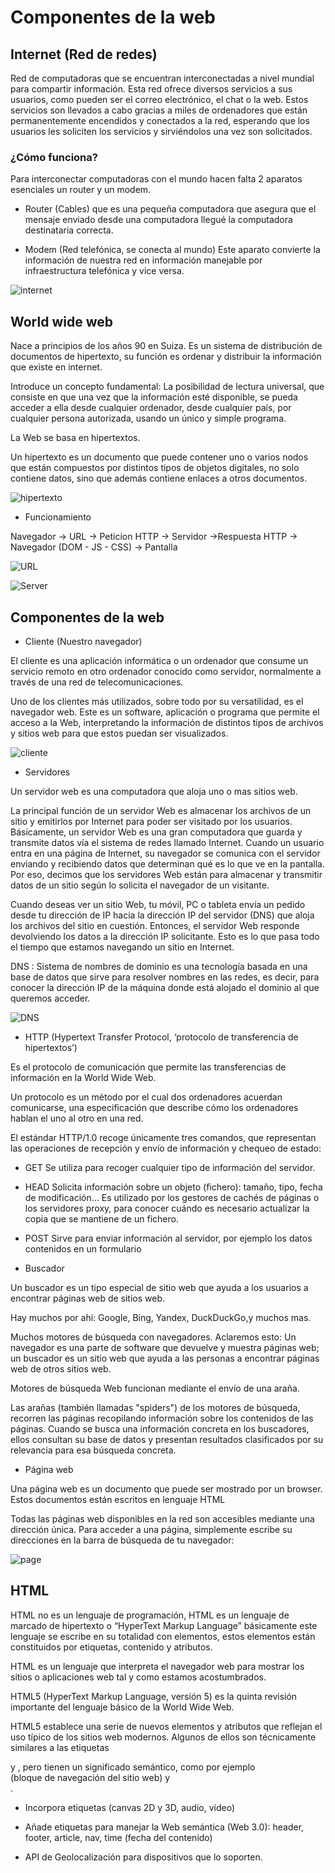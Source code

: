 # Componentes de la web

## Internet (Red de redes)

Red de computadoras que se encuentran interconectadas a nivel mundial para compartir información. Esta red ofrece diversos servicios a sus usuarios, como pueden ser el correo electrónico, el chat o la web. Estos servicios son llevados a cabo gracias a miles de ordenadores que están permanentemente encendidos y conectados a la red, esperando que los
usuarios les soliciten los servicios y sirviéndolos una vez son solicitados.

### ¿Cómo funciona?
Para interconectar computadoras con el mundo hacen falta 2 aparatos esenciales un router y un modem.

- Router (Cables) que es una pequeña computadora que asegura que el mensaje enviado desde una computadora llegué la computadora destinataria correcta.

- Modem (Red telefónica, se conecta al mundo) Este aparato convierte la información de nuestra red en información manejable por infraestructura telefónica y vice versa.

![internet](images/works.png)


## World wide web

Nace a principios de los años 90 en Suiza. Es un sistema de distribución de documentos de hipertexto, su función es ordenar y distribuir la información que existe en internet.

Introduce un concepto fundamental: La posibilidad de lectura universal, que consiste en que una vez que la información esté disponible, se pueda acceder a ella desde cualquier ordenador, desde cualquier país, por cualquier persona autorizada, usando un único y simple programa.

La Web se basa en hipertextos.

Un hipertexto es un documento que puede contener uno o varios nodos que están compuestos por distintos tipos de objetos digitales,
no solo contiene datos, sino que además contiene enlaces a otros documentos.

![hipertexto](images/hipertexto.gif)

* Funcionamiento

Navegador -> URL -> Peticion HTTP -> Servidor ->Respuesta HTTP -> Navegador (DOM - JS - CSS) -> Pantalla

![URL](images/url.PNG)

![Server](images/server.PNG)

## Componentes de la web
- Cliente (Nuestro navegador)

El cliente es una aplicación informática o un ordenador que consume un servicio remoto en otro ordenador conocido como servidor, normalmente a través de una red de telecomunicaciones.

Uno de los clientes más utilizados, sobre todo por su versatilidad, es el navegador web. Este es un software, aplicación o programa que permite el acceso a la Web, interpretando la información de distintos tipos de archivos y sitios web para que estos puedan ser visualizados.

![cliente](images/web-server.jpg)

- Servidores

Un servidor web es una computadora que aloja uno o mas sitios web.

La principal función de un servidor Web es almacenar los archivos de un sitio y emitirlos por Internet para poder ser visitado por los usuarios. Básicamente, un servidor Web es una gran computadora que guarda y transmite datos vía el sistema de redes llamado Internet. Cuando un usuario entra en una página de Internet, su navegador se comunica  con el servidor enviando y recibiendo datos que determinan qué es lo que ve en la pantalla. Por eso, decimos que los servidores Web están para almacenar y transmitir datos de un sitio según lo solicita el navegador de un visitante.

 Cuando deseas ver un sitio Web, tu móvil, PC o tableta envía un pedido desde tu dirección de IP hacia la dirección IP del servidor (DNS) que aloja los archivos del sitio en cuestión. Entonces, el servidor Web responde devolviendo los datos a la dirección IP solicitante. Esto es lo que pasa todo el tiempo que estamos navegando un sitio en Internet.
 
 DNS : Sistema de nombres de dominio es una tecnología basada en una base de datos que sirve para resolver nombres en las redes, es decir, para conocer la dirección IP de la máquina donde está alojado el dominio al que queremos acceder.
 
 ![DNS](images/DNS.PNG)
 
- HTTP (Hypertext Transfer Protocol, ‘protocolo de transferencia de hipertextos’)

Es el protocolo de comunicación que permite las transferencias de información en la World Wide Web.

Un protocolo es un método por el cual dos ordenadores acuerdan comunicarse, una especificación que describe cómo los ordenadores hablan el uno al otro en una red.

El estándar HTTP/1.0 recoge únicamente tres comandos, que representan las operaciones de recepción y envío de información y chequeo de estado:

* GET Se utiliza para recoger cualquier tipo de información del servidor.

* HEAD Solicita información sobre un objeto (fichero): tamaño, tipo, fecha de modificación… Es utilizado por los gestores de cachés de páginas o los servidores proxy, para conocer cuándo es necesario actualizar la copia que se mantiene de un fichero.

* POST Sirve para enviar información al servidor, por ejemplo los datos contenidos en un formulario

- Buscador 

Un buscador es un tipo especial de sitio web que ayuda a los usuarios a encontrar páginas web de sitios web.

Hay muchos por ahí: Google, Bing, Yandex, DuckDuckGo,y muchos mas.

Muchos  motores de búsqueda con navegadores. Aclaremos esto: Un navegador es una parte de software que devuelve y muestra páginas web; un buscador es un sitio web que ayuda a las personas a encontrar páginas web de otros sitios web.

Motores de búsqueda Web funcionan mediante el envío de una araña.

Las arañas (también llamadas "spiders") de los motores de búsqueda, recorren las páginas recopilando información sobre los contenidos de las páginas. Cuando se busca una información concreta en los buscadores, ellos consultan su base de datos y presentan resultados clasificados por su relevancia para esa búsqueda concreta.

- Página web

Una página web es un documento que puede ser mostrado por un browser. Estos documentos están escritos en lenguaje HTML

Todas las páginas web disponibles en la red son accesibles mediante una dirección única. Para acceder a una página, simplemente escribe su direcciones en la barra de búsqueda de tu navegador:

![page](images/web-page.jpg)

## HTML

HTML no es un lenguaje de programación, HTML es un lenguaje de marcado de hipertexto o “HyperText Markup Language” básicamente este lenguaje se escribe en su totalidad con elementos, estos elementos están constituidos por etiquetas, contenido y atributos.

HTML es un lenguaje que interpreta el navegador web para mostrar los sitios o aplicaciones web tal y como estamos acostumbrados. 

HTML5 (HyperText Markup Language, versión 5) es la quinta revisión importante del lenguaje básico de la World Wide Web.

HTML5 establece una serie de nuevos elementos y atributos que reflejan el uso típico de los sitios web modernos. Algunos de ellos son técnicamente similares a las etiquetas <div> y <span>, pero tienen un significado semántico, como por ejemplo <nav> (bloque de navegación del sitio web) y <footer>.
 
* Incorpora etiquetas (canvas 2D y 3D, audio, vídeo) 

* Añade etiquetas para manejar la Web semántica (Web 3.0): header, footer, article, nav, time (fecha del contenido)

* API de Geolocalización para dispositivos que lo soporten.










